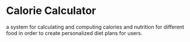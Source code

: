 # Calorie Calculator
a system for calculating and computing calories and nutrition for different food in order to create personalized diet plans for users.
